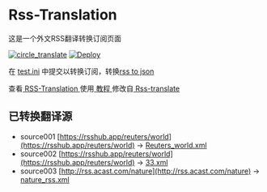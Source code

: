 # Rss-Translation

这是一个外文RSS翻译转换订阅页面 

[![circle_translate](https://github.com/danfengdd/Rss-Translation/actions/workflows/circle_translate.yml/badge.svg)](https://github.com/danfengdd/Rss-Translation/actions/workflows/circle_translate.yml)
[![Deploy](https://github.com/danfengdd/Rss-Translation/actions/workflows/jekyll-gh-pages.yml/badge.svg)](https://github.com/danfengdd/Rss-Translation/actions/workflows/jekyll-gh-pages.yml)

在 [test.ini](https://github.com/danfengdd/Rss-Translation/blob/main/test.ini) 中提交以转换订阅，转换[rss to json](https://rss2json.com/)

查看[ RSS-Translation ](https://danfengdd.github.io/RSS-Translation)使用[ 教程 ](https://www.danfengdd.net/tutorial/644)修改自[ Rss-translate ](https://github.com/rcy1314/Rss-Translation/)

## 已转换翻译源

 - source001 [https://rsshub.app/reuters/world](https://rsshub.app/reuters/world) -> [Reuters_world.xml](rss/Reuters_world.xml)
 - source002 [https://rsshub.app/reuters/world](https://rsshub.app/reuters/world) -> [33.xml](rss/33.xml)
 - source003 [http://rss.acast.com/nature](http://rss.acast.com/nature) -> [nature_rss.xml](rss/nature_rss.xml)
